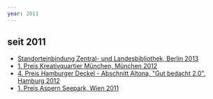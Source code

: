 ```yaml
---
year: 2011
---
```


## seit 2011

- [Standorteinbindung Zentral- und Landesbibliothek, Berlin 2013](http://www.competitionline.com/de/wettbewerbe/127529)
- [1. Preis Kreativquartier München, München 2012](http://www.competitionline.com/de/wettbewerbe/80452)
- [4. Preis Hamburger Deckel - Abschnitt Altona, "Gut bedacht 2.0", Hamburg 2012](http://www.competitionline.com/de/wettbewerbe/94306)
- [1. Preis Aspern Seepark, Wien 2011](http://www.competitionline.de/wettbewerbe/50471)
